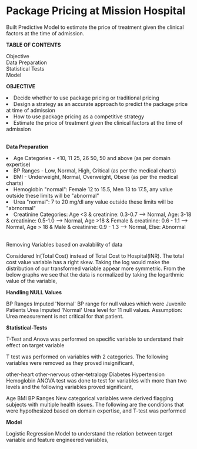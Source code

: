 # Package Pricing at Mission Hospital

Built Predictive Model to estimate the price of treatment given the clinical factors at the time of admission.

<b> TABLE OF CONTENTS </b>

Objective <br>
Data Preparation <br>
Statistical Tests <br>
Model <br>

<b> OBJECTIVE </b>

 <li> Decide whether to use package pricing or traditional pricing <br> </li> 
 <li> Design a strategy as an accurate approach to predict the package price at time of admission <br>  </li> 
 <li> How to use package pricing as a competitive strategy <br> </li> 
 <li> Estimate the price of treatment given the clinical factors at the time of admission  </li> <br>


<b> Data Preparation </b>

<li>Age Categories - <10, 11 25, 26 50, 50 and above (as per domain expertise) </li>
<li>BP Ranges - Low, Normal, High, Critical (as per the medical charts)</li>
<li>BMI - Underweight, Normal, Overweight, Obese (as per the medical charts)</li>
<li>Hemoglobin "normal": Female 12 to 15.5, Men 13 to 17.5, any value outside these limits will be "abnormal"</li>
<li>Urea "normal": 7 to 20 mg/dl any value outside these limits will be "abrnormal"</li>
<li>Creatinine Categories: Age <3 & creatinine: 0.3-0.7 --> Normal, Age: 3-18 & creatinine: 0.5-1.0 --> Normal, Age >18 & Female & creatinine: 0.6 - 1.1 -->	Normal,
Age > 18 & Male & creatinine: 0.9 - 1.3 -->	Normal, Else: Abnormal</li> <br>

Removing Variables based on avalability of data

Considered ln(Total Cost) instead of Total Cost to Hospital(INR). The total cost value variable has a right skew. Taking the log would make the distribution of our transformed variable appear more symmetric.
From the below graphs we see that the data is normalized by taking the logarthmic value of the variable,

<b> Handling NULL Values </b>

BP Ranges Imputed 'Normal' BP range for null values which were Juvenile Patients
Urea Imputed 'Normal' Urea level for 11 null values. Assumption: Urea measurement is not critical for that patient.
 
 
<b> Statistical-Tests </b>

T-Test and Anova was performed on specific variable to understand their effect on target variable

T test was performed on variables with 2 categories. The following variables were removed as they proved insignificant,

other-heart
other-nervous
other-tetralogy
Diabetes
Hypertension
Hemoglobin
ANOVA test was done to test for variables with more than two levels and the following variables proved significant,

Age
BMI
BP Ranges
New categorical variables were derived flagging subjects with multiple health issues. The following are the conditions that were hypothesized based on domain expertise, and T-test was performed


<b> Model </b>

Logistic Regression Model to understand the relation between target variable and feature engineered variables,


